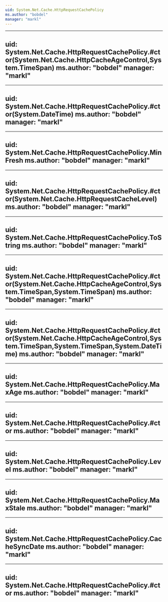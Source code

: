 ```yaml
---
uid: System.Net.Cache.HttpRequestCachePolicy
ms.author: "bobdel"
manager: "markl"
---
```


---
uid: System.Net.Cache.HttpRequestCachePolicy.#ctor(System.Net.Cache.HttpCacheAgeControl,System.TimeSpan)
ms.author: "bobdel"
manager: "markl"
---

---
uid: System.Net.Cache.HttpRequestCachePolicy.#ctor(System.DateTime)
ms.author: "bobdel"
manager: "markl"
---

---
uid: System.Net.Cache.HttpRequestCachePolicy.MinFresh
ms.author: "bobdel"
manager: "markl"
---

---
uid: System.Net.Cache.HttpRequestCachePolicy.#ctor(System.Net.Cache.HttpRequestCacheLevel)
ms.author: "bobdel"
manager: "markl"
---

---
uid: System.Net.Cache.HttpRequestCachePolicy.ToString
ms.author: "bobdel"
manager: "markl"
---

---
uid: System.Net.Cache.HttpRequestCachePolicy.#ctor(System.Net.Cache.HttpCacheAgeControl,System.TimeSpan,System.TimeSpan)
ms.author: "bobdel"
manager: "markl"
---

---
uid: System.Net.Cache.HttpRequestCachePolicy.#ctor(System.Net.Cache.HttpCacheAgeControl,System.TimeSpan,System.TimeSpan,System.DateTime)
ms.author: "bobdel"
manager: "markl"
---

---
uid: System.Net.Cache.HttpRequestCachePolicy.MaxAge
ms.author: "bobdel"
manager: "markl"
---

---
uid: System.Net.Cache.HttpRequestCachePolicy.#ctor
ms.author: "bobdel"
manager: "markl"
---

---
uid: System.Net.Cache.HttpRequestCachePolicy.Level
ms.author: "bobdel"
manager: "markl"
---

---
uid: System.Net.Cache.HttpRequestCachePolicy.MaxStale
ms.author: "bobdel"
manager: "markl"
---

---
uid: System.Net.Cache.HttpRequestCachePolicy.CacheSyncDate
ms.author: "bobdel"
manager: "markl"
---

---
uid: System.Net.Cache.HttpRequestCachePolicy.#ctor
ms.author: "bobdel"
manager: "markl"
---
